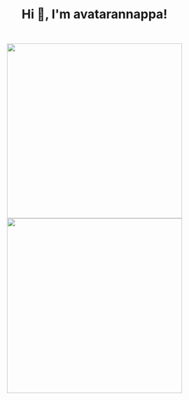 <h1 align="center">Hi 👋, I'm avatarannappa!</h1>
<br>

<p align = "center">
  <img src = "https://github-readme-stats.vercel.app/api?username=avatarannappa&show_icons=true&theme=bear" width = 400>
  <img src = "https://github-readme-streak-stats.herokuapp.com?user=avatarannappa&theme=dark&hide_border=true" width = 400>
</p>

